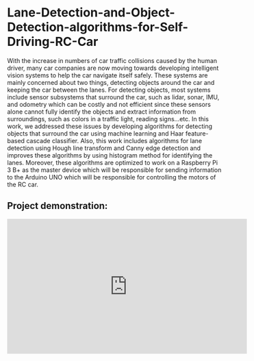 # Lane-Detection-and-Object-Detection-algorithms-for-Self-Driving-RC-Car
With the increase in numbers of car traffic collisions caused by the human  driver, many car companies are now moving towards developing intelligent vision systems to help the car navigate itself safely. These systems are mainly  concerned about two things, detecting objects around the car and keeping the car  between the lanes. For detecting objects, most systems include sensor subsystems that surround the car, such as lidar, sonar, IMU, and odometry which  can be costly and not efficient since these sensors alone cannot fully identify the  objects and extract information from surroundings, such as colors in a traffic  light, reading signs…etc. In this work, we addressed these issues by developing algorithms for detecting objects that surround the car using machine learning and  Haar feature-based cascade classifier. Also, this work includes algorithms for  lane detection using Hough line transform and Canny edge detection and  improves these algorithms by using histogram method for identifying the lanes. Moreover, these algorithms are optimized to work on a Raspberry Pi 3 B+ as the master device which will be responsible for sending information to the Arduino  UNO which will be responsible for controlling the motors of the RC car.

## Project demonstration:

<p align="center">
<iframe width="560" height="315" src="https://www.youtube.com/embed/LfjG-SfHtPo" title="YouTube video player" frameborder="0" allow="accelerometer; autoplay; clipboard-write; encrypted-media; gyroscope; picture-in-picture" allowfullscreen></iframe>
</p>

